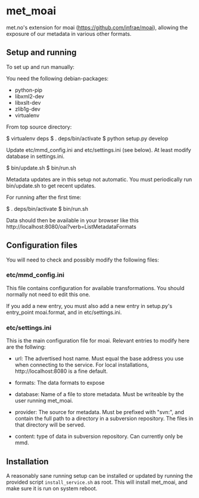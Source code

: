 # met_moai

met.no's extension for moai (https://github.com/infrae/moai), allowing
the exposure of our metadata in various other formats.

## Setup and running

To set up and run manually:

You need the following debian-packages:

  * python-pip
  * libxml2-dev
  * libxslt-dev
  * zlib1g-dev
  * virtualenv

From top source directory:

$ virtualenv deps
$ . deps/bin/activate
$ python setup.py develop

Update etc/mmd_config.ini and etc/settings.ini (see below). At least
modify database in settings.ini.

$ bin/update.sh
$ bin/run.sh

Metadata updates are in this setup not automatic. You must
periodically run bin/update.sh to get recent updates.

For running after the first time:

$ . deps/bin/activate
$ bin/run.sh

Data should then be available in your browser like this
http://localhost:8080/oai?verb=ListMetadataFormats


## Configuration files

You will need to check and possibly modify the following files:

###  etc/mmd_config.ini

This file contains configuration for available transformations. You
should normally not need to edit this one.

If you add a new entry, you must also add a new entry in setup.py's
entry_point moai.format, and in etc/settings.ini.

### etc/settings.ini

This is the main configuration file for moai. Relevant entries to
modify here are the follwing:

  * url: The advertised host name. Must equal the base address you use
    when connecting to the service. For local installations,
    http://localhost:8080 is a fine default.

  * formats: The data formats to expose

  * database: Name of a file to store metadata. Must be writeable by
    the user running met_moai.

  * provider: The source for metadata. Must be prefixed with "svn:",
    and contain the full path to a directory in a subversion
    repository. The files in that directory will be served.

  * content: type of data in subversion repository. Can currently only
    be mmd.


## Installation

A reasonably sane running setup can be installed or updated by running
the provided script `install_service.sh` as root. This will install
met_moai, and make sure it is run on system reboot.

